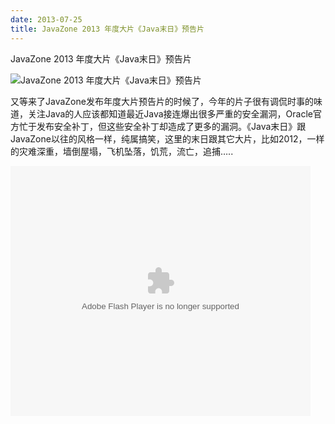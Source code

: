 ```yaml
---
date: 2013-07-25
title: JavaZone 2013 年度大片《Java末日》预告片
---
```


JavaZone 2013 年度大片《Java末日》预告片

![JavaZone 2013 年度大片《Java末日》预告片](http://static.oschina.net/uploads/img/201307/25091432_uW0p.jpg)

又等来了JavaZone发布年度大片预告片的时候了，今年的片子很有调侃时事的味道，关注Java的人应该都知道最近Java接连爆出很多严重的安全漏洞，Oracle官方忙于发布安全补丁，但这些安全补丁却造成了更多的漏洞。《Java末日》跟JavaZone以往的风格一样，纯属搞笑，这里的末日跟其它大片，比如2012，一样的灾难深重，墙倒屋塌，飞机坠落，饥荒，流亡，追捕…..

<embed src="http://player.youku.com/player.php/sid/XNTczMTU2ODQw/v.swf" allowFullScreen="true" quality="high" width="480" height="400" align="middle" allowScriptAccess="always" type="application/x-shockwave-flash"></embed>

